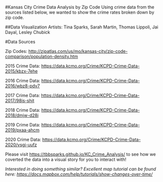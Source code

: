 #Kansas City Crime Data Analysis by Zip Code
Using crime data from the sources listed below, we wanted to show the crime rates broken down by zip code. 


##Data Visualization Artists:
Tina Sparks, Sarah Martin, Thomas Lippoli, Jai Dayal, Lesley Chubick

#Data Sources

Zip Codes: http://zipatlas.com/us/mo/kansas-city/zip-code-comparison/population-density.htm

2015 Crime Data: https://data.kcmo.org/Crime/KCPD-Crime-Data-2015/kbzx-7ehe

2016 Crime Data: https://data.kcmo.org/Crime/KCPD-Crime-Data-2016/wbz8-pdv7

2017 Crime Data: https://data.kcmo.org/Crime/KCPD-Crime-Data-2017/98is-shjt

2018 Crime Data: https://data.kcmo.org/Crime/KCPD-Crime-Data-2018/dmjw-d28i

2019 Crime Data: https://data.kcmo.org/Crime/KCPD-Crime-Data-2019/pxaa-ahcm

2020 Crime Data: https://data.kcmo.org/Crime/KCPD-Crime-Data-2020/vsgj-uufz


Please visit https://tbbsparks.github.io/KC_Crime_Analysis/ to see how we coverted the data into a visual story for you to interact with!

*Interested in doing something similar?  Excellent map tutorial can be found here: https://docs.mapbox.com/help/tutorials/show-changes-over-time/*
